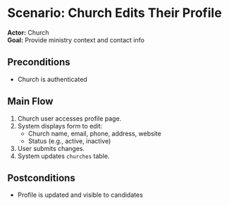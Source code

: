 # Scenario: Church Edits Their Profile

**Actor:** Church  
**Goal:** Provide ministry context and contact info

## Preconditions

- Church is authenticated

## Main Flow

1. Church user accesses profile page.
2. System displays form to edit:
   - Church name, email, phone, address, website
   - Status (e.g., active, inactive)
3. User submits changes.
4. System updates `churches` table.

## Postconditions

- Profile is updated and visible to candidates
